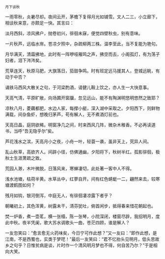     月下谈秋 

   一雨零秋，炎暑尽却。夜间云开，茅檐下复得月光如铺雪。文人二三，小立廊下，相谈秋来意，亦颇足一快。其言曰：

   淡月西斜，凉风拂户，抛卷初兴，徘徊未寐，便觉四壁秋虫，别有意味。

   一片秋芦，远临水岸。苍凉夕照中，杂疏柳两三株。温李至此，当不复能为艳句。

   月华满天，清霜拂地，此时有一阵咿哑雁鸣之声，拂空而去，小阁孤灯，有为荡子妇者，泪下涔涔矣。

   荒草连天，秋原马肥，大旗落日，笳鼓争鸣。时有班定远马援其人，登城远眺，有动于中否？

   诵铁马西风大散关之句，于河梁酌酒，请健儿鞍上饮之，亦人生一大快意事。

   天高气清，平原旷敞，向场圃开窗牖，忽见远山，能不有陶渊明悠明悠然之致耶？

   凉秋八月，菱藕都肥，水边人家，每撑小艇，深入湖中采取之。夕阳西下，则鲜物满载，间杂鱼虾，想晚归茅芦，苟有解人，无不煮酒灯前也。

   天高日晶，庭阴欲稀。明窗净几之间，时来西风几阵，微杂木稚香。不必再读道书，当呼“吾无隐乎尔”矣。

   芦花浅水之滨，天高月小之夜，小舟一叶，轻蓑一袭，虽非天上，究异人间。

   乱山秋草，高欲齐人。间辟小径，仿佛通幽，夕阳将下，秋树半红。孤影徘徊，极秋士生涯萧疏之致。

   荒园人渺，木叶微脱，日落风来，寒蝉凄切，此处著一客中人不得。

   浅水池塘，枯荷半黄。水草丛中，红蓼自开。间有红色蜻蜓一二，翩然来去，较寒塘渡鹤图如何？

   残月如钩，银河倒泻，中庭无人，有徘徊凄凉露下者乎？

   朝曦初上，其色浑黄，树露未干，清芬犹吐，俯首闲步，抵得春来惜花朝起也。

   焚一炉香，煮一壶茗，横一张榻，陈一张琴，小院深闭，楼窗尽辟，我招明月，度此中秋。夜半凭阑，歌大苏水调歌头一曲，苍茫四顾，谁是解人？

   一友忽笑曰：“愈言愈无火药味矣，今日宁可作此想？”又一友曰：“即作此想，是江南，不是西蜀也，实类于梦呓！”最后一友笑曰：“君不忆抬头见明月，低头思故乡之句乎？日惟贫病是谈，片时作一个清风明月梦也不得，何自苦乃尔？”于是相向大笑。

